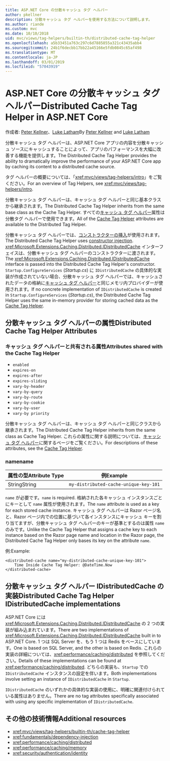 ```yaml
---
title: ASP.NET Core の分散キャッシュ タグ ヘルパー
author: pkellner
description: 分散キャッシュ タグ ヘルパーを使用する方法について説明します。
ms.author: riande
ms.custom: mvc
ms.date: 10/10/2018
uid: mvc/views/tag-helpers/builtin-th/distributed-cache-tag-helper
ms.openlocfilehash: a5b33451a763c297c6d7885855a321c43435abb4
ms.sourcegitcommit: 24b1f6decbb17bb22a45166e5fdb0845c65af498
ms.translationtype: MT
ms.contentlocale: ja-JP
ms.lasthandoff: 03/01/2019
ms.locfileid: "57043919"
---
```

# <a name="distributed-cache-tag-helper-in-aspnet-core"></a><span data-ttu-id="ae60b-103">ASP.NET Core の分散キャッシュ タグ ヘルパー</span><span class="sxs-lookup"><span data-stu-id="ae60b-103">Distributed Cache Tag Helper in ASP.NET Core</span></span>

<span data-ttu-id="ae60b-104">作成者: [Peter Kellner](http://peterkellner.net)、[Luke Latham](https://github.com/guardrex)</span><span class="sxs-lookup"><span data-stu-id="ae60b-104">By [Peter Kellner](http://peterkellner.net) and [Luke Latham](https://github.com/guardrex)</span></span>

<span data-ttu-id="ae60b-105">分散キャッシュ タグ ヘルパーは、ASP.NET Core アプリの内容を分散キャッシュ ソースにキャッシュすることによって、アプリのパフォーマンスを大幅に改善する機能を提供します。</span><span class="sxs-lookup"><span data-stu-id="ae60b-105">The Distributed Cache Tag Helper provides the ability to dramatically improve the performance of your ASP.NET Core app by caching its content to a distributed cache source.</span></span>

<span data-ttu-id="ae60b-106">タグ ヘルパーの概要については、「<xref:mvc/views/tag-helpers/intro>」をご覧ください。</span><span class="sxs-lookup"><span data-stu-id="ae60b-106">For an overview of Tag Helpers, see <xref:mvc/views/tag-helpers/intro>.</span></span>

<span data-ttu-id="ae60b-107">分散キャッシュ タグ ヘルパーは、キャッシュ タグ ヘルパーと同じ基本クラスから継承されます。</span><span class="sxs-lookup"><span data-stu-id="ae60b-107">The Distributed Cache Tag Helper inherits from the same base class as the Cache Tag Helper.</span></span> <span data-ttu-id="ae60b-108">すべての[キャッシュ タグ ヘルパー](xref:mvc/views/tag-helpers/builtin-th/cache-tag-helper)属性は分散タグ ヘルパーで使用できます。</span><span class="sxs-lookup"><span data-stu-id="ae60b-108">All of the [Cache Tag Helper](xref:mvc/views/tag-helpers/builtin-th/cache-tag-helper) attributes are available to the Distributed Tag Helper.</span></span>

<span data-ttu-id="ae60b-109">分散キャッシュ タグ ヘルパーでは、[コンストラクターの挿入](xref:fundamentals/dependency-injection#constructor-injection-behavior)が使用されます。</span><span class="sxs-lookup"><span data-stu-id="ae60b-109">The Distributed Cache Tag Helper uses [constructor injection](xref:fundamentals/dependency-injection#constructor-injection-behavior).</span></span> <span data-ttu-id="ae60b-110"><xref:Microsoft.Extensions.Caching.Distributed.IDistributedCache> インターフェイスは、分散キャッシュ タグ ヘルパーのコンストラクターに渡されます。</span><span class="sxs-lookup"><span data-stu-id="ae60b-110">The <xref:Microsoft.Extensions.Caching.Distributed.IDistributedCache> interface is passed into the Distributed Cache Tag Helper's constructor.</span></span> <span data-ttu-id="ae60b-111">`Startup.ConfigureServices` (*Startup.cs*) に `IDistributedCache` の具体的な実装が作成されていない場合、分散キャッシュ タグ ヘルパーでは、キャッシュされたデータの格納に[キャッシュ タグ ヘルパー](xref:mvc/views/tag-helpers/builtin-th/cache-tag-helper)と同じメモリ内プロバイダーが使用されます。</span><span class="sxs-lookup"><span data-stu-id="ae60b-111">If no concrete implementation of `IDistributedCache` is created in `Startup.ConfigureServices` (*Startup.cs*), the Distributed Cache Tag Helper uses the same in-memory provider for storing cached data as the [Cache Tag Helper](xref:mvc/views/tag-helpers/builtin-th/cache-tag-helper).</span></span>

## <a name="distributed-cache-tag-helper-attributes"></a><span data-ttu-id="ae60b-112">分散キャッシュ タグ ヘルパーの属性</span><span class="sxs-lookup"><span data-stu-id="ae60b-112">Distributed Cache Tag Helper Attributes</span></span>

### <a name="attributes-shared-with-the-cache-tag-helper"></a><span data-ttu-id="ae60b-113">キャッシュ タグ ヘルパーと共有される属性</span><span class="sxs-lookup"><span data-stu-id="ae60b-113">Attributes shared with the Cache Tag Helper</span></span>

* `enabled`
* `expires-on`
* `expires-after`
* `expires-sliding`
* `vary-by-header`
* `vary-by-query`
* `vary-by-route`
* `vary-by-cookie`
* `vary-by-user`
* `vary-by priority`

<span data-ttu-id="ae60b-114">分散キャッシュ タグ ヘルパーは、キャッシュ タグ ヘルパーと同じクラスから継承されます。</span><span class="sxs-lookup"><span data-stu-id="ae60b-114">The Distributed Cache Tag Helper inherits from the same class as Cache Tag Helper.</span></span> <span data-ttu-id="ae60b-115">これらの属性に関する説明については、[キャッシュ タグ ヘルパー](xref:mvc/views/tag-helpers/builtin-th/cache-tag-helper)に関するページをご覧ください。</span><span class="sxs-lookup"><span data-stu-id="ae60b-115">For descriptions of these attributes, see the [Cache Tag Helper](xref:mvc/views/tag-helpers/builtin-th/cache-tag-helper).</span></span>

### <a name="name"></a><span data-ttu-id="ae60b-116">name</span><span class="sxs-lookup"><span data-stu-id="ae60b-116">name</span></span>

| <span data-ttu-id="ae60b-117">属性の型</span><span class="sxs-lookup"><span data-stu-id="ae60b-117">Attribute Type</span></span> | <span data-ttu-id="ae60b-118">例</span><span class="sxs-lookup"><span data-stu-id="ae60b-118">Example</span></span>                               |
| -------------- | ------------------------------------- |
| <span data-ttu-id="ae60b-119">String</span><span class="sxs-lookup"><span data-stu-id="ae60b-119">String</span></span>         | `my-distributed-cache-unique-key-101` |

<span data-ttu-id="ae60b-120">`name` が必要です。</span><span class="sxs-lookup"><span data-stu-id="ae60b-120">`name` is required.</span></span> <span data-ttu-id="ae60b-121">格納された各キャッシュ インスタンスごとにキーとして `name` 属性が使用されます。</span><span class="sxs-lookup"><span data-stu-id="ae60b-121">The `name` attribute is used as a key for each stored cache instance.</span></span> <span data-ttu-id="ae60b-122">キャッシュ タグ ヘルパーは Razor ページ名と、Razor ページ内での位置に基づいて各インスタンスにキャッシュ キーを割り当てますが、分散キャッシュ タグ ヘルパーのキーが基準とするのは属性 `name` のみです。</span><span class="sxs-lookup"><span data-stu-id="ae60b-122">Unlike the Cache Tag Helper that assigns a cache key to each instance based on the Razor page name and location in the Razor page, the Distributed Cache Tag Helper only bases its key on the attribute `name`.</span></span>

<span data-ttu-id="ae60b-123">例:</span><span class="sxs-lookup"><span data-stu-id="ae60b-123">Example:</span></span>

```cshtml
<distributed-cache name="my-distributed-cache-unique-key-101">
    Time Inside Cache Tag Helper: @DateTime.Now
</distributed-cache>
```

## <a name="distributed-cache-tag-helper-idistributedcache-implementations"></a><span data-ttu-id="ae60b-124">分散キャッシュ タグ ヘルパー IDistributedCache の実装</span><span class="sxs-lookup"><span data-stu-id="ae60b-124">Distributed Cache Tag Helper IDistributedCache implementations</span></span>

<span data-ttu-id="ae60b-125">ASP.NET Core には <xref:Microsoft.Extensions.Caching.Distributed.IDistributedCache> の 2 つの実装が組み込まれています。</span><span class="sxs-lookup"><span data-stu-id="ae60b-125">There are two implementations of <xref:Microsoft.Extensions.Caching.Distributed.IDistributedCache> built in to ASP.NET Core.</span></span> <span data-ttu-id="ae60b-126">1 つは SQL Server を、もう 1 つは Redis をベースにしています。</span><span class="sxs-lookup"><span data-stu-id="ae60b-126">One is based on SQL Server, and the other is based on Redis.</span></span> <span data-ttu-id="ae60b-127">これらの実装の詳細については、<xref:performance/caching/distributed> を参照してください。</span><span class="sxs-lookup"><span data-stu-id="ae60b-127">Details of these implementations can be found at <xref:performance/caching/distributed>.</span></span> <span data-ttu-id="ae60b-128">どちらの実装も、`Startup` での `IDistributedCache` インスタンスの設定を伴います。</span><span class="sxs-lookup"><span data-stu-id="ae60b-128">Both implementations involve setting an instance of `IDistributedCache` in `Startup`.</span></span>

<span data-ttu-id="ae60b-129">`IDistributedCache` のいずれかの具体的な実装の使用に、明確に関連付けられている属性はありません。</span><span class="sxs-lookup"><span data-stu-id="ae60b-129">There are no tag attributes specifically associated with using any specific implementation of `IDistributedCache`.</span></span>

## <a name="additional-resources"></a><span data-ttu-id="ae60b-130">その他の技術情報</span><span class="sxs-lookup"><span data-stu-id="ae60b-130">Additional resources</span></span>

* <xref:mvc/views/tag-helpers/builtin-th/cache-tag-helper>
* <xref:fundamentals/dependency-injection>
* <xref:performance/caching/distributed>
* <xref:performance/caching/memory>
* <xref:security/authentication/identity>
